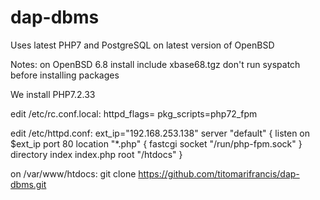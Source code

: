 # dap-dbms
Uses latest PHP7 and PostgreSQL on latest version of OpenBSD

Notes:
on OpenBSD 6.8 install include xbase68.tgz
don't run syspatch before installing packages

We install PHP7.2.33

edit /etc/rc.conf.local:
  httpd_flags=
  pkg_scripts=php72_fpm

edit /etc/httpd.conf:
ext_ip="192.168.253.138"
server "default" {
      listen on $ext_ip port 80
      location "*.php" {
            fastcgi socket "/run/php-fpm.sock"
      }
      directory index index.php
      root "/htdocs"
}

on /var/www/htdocs:
git clone https://github.com/titomarifrancis/dap-dbms.git
